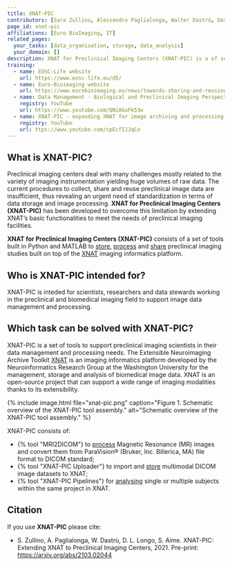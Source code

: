 ```yaml
---
title: XNAT-PIC
contributors: [Sara Zullino, Alessandro Paglialonga, Walter Dastrù, Dario Longo, Silvio Aime]
page_id: xnat-pic
affiliations: [Euro BioImaging, IT]
related_pages: 
  your_tasks: [data_organisation, storage, data_analysis]
  your_domain: []
description: XNAT for Preclinical Imaging Centers (XNAT-PIC) is a of set of tools to store, process and share preclinical imaging studies built on top of the XNAT imaging informatics platform.
training:
  - name: EOSC-Life website
    url: https://www.eosc-life.eu/d5/
  - name: Euro-Bioimaging website
    url: https://www.eurobioimaging.eu/news/towards-sharing-and-reusing-of-preclinical-image-data
  - name: Data Management - Biological and Preclinical Imaging Perspective
    registry: YouTube
    url: https://www.youtube.com/QNiAGuFk53w
  - name: XNAT-PIC - expanding XNAT for image archiving and processing to Preclinical Imaging Centers
    registry: YouTube
    url: ttps://www.youtube.com/cpEcfIJJqCo
---
```


## What is XNAT-PIC?

Preclinical imaging centers deal with many challenges mostly related to the variety of imaging instrumentation yielding huge volumes of raw data. The current procedures to collect, share and reuse preclinical image data are insufficient, thus revealing an urgent need of standardization in terms of data storage and image processing. **XNAT for Preclinical Imaging Centers (XNAT-PIC)** has been developed to overcome this limitation by extending XNAT’s basic functionalities to meet the needs of preclinical imaging facilities.

**XNAT for Preclinical Imaging Centers (XNAT-PIC)** consists of a set of tools built in Python and MATLAB to [store](storage), [process](processing) and [share](sharing) preclinical imaging studies built on top of the [XNAT](https://www.xnat.org/) imaging informatics platform.
 
## Who is XNAT-PIC intended for?

XNAT-PIC is inteded for scientists, researchers and data stewards working in the preclinical and biomedical imaging field to support image data management and processing.

## Which task can be solved with XNAT-PIC?

XNAT-PIC is a set of tools to support preclinical imaging scientists in their data management and processing needs. 
The Extensible Neuroimaging Archive Toolkit [XNAT](https://www.xnat.org/) is an imaging informatics platform developed by the Neuroinformatics Research Group at the Washington University for the management, storage and analysis of biomedical image data. XNAT is an open-source project that can support a wide range of imaging modalities thanks to its extensibility.

{% include image.html file="xnat-pic.png" caption="Figure 1. Schematic overview of the XNAT-PIC tool assembly." alt="Schematic overview of the XNAT-PIC tool assembly." %}

XNAT-PIC consists of:

* {% tool "MRI2DICOM"} to [process](processing) Magnetic Resonance (MR) images and convert them from ParaVision® (Bruker, Inc. Billerica, MA) file format to DICOM standard;
* {% tool "XNAT-PIC Uploader"} to import and [store](storage) multimodal DICOM image datasets to XNAT;
* {% tool "XNAT-PIC Pipelines"} for [analysing](analysing) single or multiple subjects within the same project in XNAT.

## Citation

If you use **XNAT-PIC** please cite: <br>

* S. Zullino, A. Paglialonga, W. Dastrù, D. L. Longo, S. Aime. XNAT-PIC: Extending XNAT to Preclinical Imaging Centers, 2021. Pre-print: https://arxiv.org/abs/2103.02044

